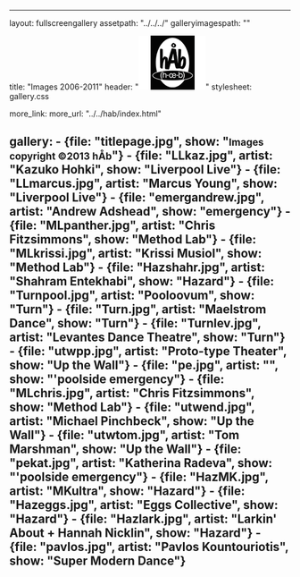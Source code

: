 ---

layout: fullscreengallery
assetpath: "../../../"
galleryimagespath: ""

title: "Images 2006-2011"
header: "<img src="logo.png">"
stylesheet: gallery.css

more_link: 
more_url: "../../hab/index.html"

gallery:
    -   {file: "titlepage.jpg", show: "<small>Images copyright &copy;2013 hÅb</small>"}
    -   {file: "LLkaz.jpg", artist: "Kazuko Hohki", show: "Liverpool Live"}
    -   {file: "LLmarcus.jpg", artist: "Marcus Young", show: "Liverpool Live"}
    -   {file: "emergandrew.jpg", artist: "Andrew Adshead", show: "emergency"}
    -   {file: "MLpanther.jpg", artist: "Chris Fitzsimmons", show: "Method Lab"}
    -   {file: "MLkrissi.jpg", artist: "Krissi Musiol", show: "Method Lab"}
    -   {file: "Hazshahr.jpg", artist: "Shahram Entekhabi", show: "Hazard"}
    -   {file: "Turnpool.jpg", artist: "Pooloovum", show: "Turn"}
    -   {file: "Turn.jpg", artist: "Maelstrom Dance", show: "Turn"}
    -   {file: "Turnlev.jpg", artist: "Levantes Dance Theatre", show: "Turn"}
    -   {file: "utwpp.jpg", artist: "Proto-type Theater", show: "Up the Wall"}
    -   {file: "pe.jpg", artist: "", show: "'poolside emergency"}
    -   {file: "MLchris.jpg", artist: "Chris Fitzsimmons", show: "Method Lab"}
    -   {file: "utwend.jpg", artist: "Michael Pinchbeck", show: "Up the Wall"}
    -   {file: "utwtom.jpg", artist: "Tom Marshman", show: "Up the Wall"}
    -   {file: "pekat.jpg", artist: "Katherina Radeva", show: "'poolside emergency"}
    -   {file: "HazMK.jpg", artist: "MKultra", show: "Hazard"}
    -   {file: "Hazeggs.jpg", artist: "Eggs Collective", show: "Hazard"}
    -   {file: "Hazlark.jpg", artist: "Larkin' About + Hannah Nicklin", show: "Hazard"}
    -   {file: "pavlos.jpg", artist: "Pavlos Kountouriotis", show: "Super Modern Dance"}
---